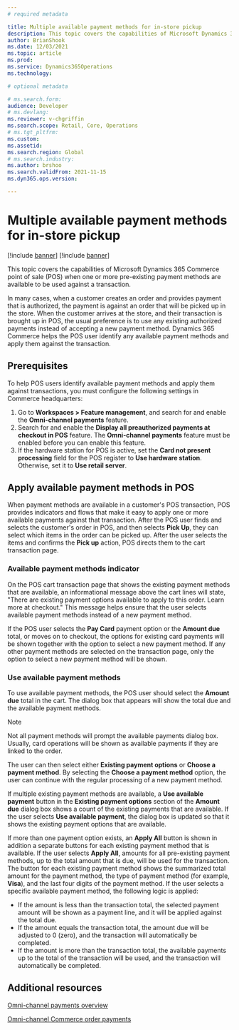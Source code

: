 ```yaml
---
# required metadata

title: Multiple available payment methods for in-store pickup
description: This topic covers the capabilities of Microsoft Dynamics 365 Commerce point of sale (POS) when one or more pre-existing payment methods can be used against a transaction.
author: BrianShook
ms.date: 12/03/2021
ms.topic: article
ms.prod: 
ms.service: Dynamics365Operations
ms.technology: 

# optional metadata

# ms.search.form: 
audience: Developer
# ms.devlang: 
ms.reviewer: v-chgriffin
ms.search.scope: Retail, Core, Operations
# ms.tgt_pltfrm: 
ms.custom: 
ms.assetid: 
ms.search.region: Global
# ms.search.industry: 
ms.author: brshoo
ms.search.validFrom: 2021-11-15
ms.dyn365.ops.version: 

---
```


# Multiple available payment methods for in-store pickup

[!include [banner](../includes/banner.md)]
[!include [banner](../includes/preview-banner.md)]

This topic covers the capabilities of Microsoft Dynamics 365 Commerce point of sale (POS) when one or more pre-existing payment methods are available to be used against a transaction.

In many cases, when a customer creates an order and provides payment that is authorized, the payment is against an order that will be picked up in the store. When the customer arrives at the store, and their transaction is brought up in POS, the usual preference is to use any existing authorized payments instead of accepting a new payment method. Dynamics 365 Commerce helps the POS user identify any available payment methods and apply them against the transaction.

## Prerequisites

To help POS users identify available payment methods and apply them against transactions, you must configure the following settings in Commerce headquarters:

1. Go to **Workspaces \> Feature management**, and search for and enable the **Omni-channel payments** feature.
1. Search for and enable the **Display all preauthorized payments at checkout in POS** feature. The **Omni-channel payments** feature must be enabled before you can enable this feature.
1. If the hardware station for POS is active, set the **Card not present processing** field for the POS register to **Use hardware station**. Otherwise, set it to **Use retail server**.

## Apply available payment methods in POS

When payment methods are available in a customer's POS transaction, POS provides indicators and flows that make it easy to apply one or more available payments against that transaction. After the POS user finds and selects the customer's order in POS, and then selects **Pick Up**, they can select which items in the order can be picked up. After the user selects the items and confirms the **Pick up** action, POS directs them to the cart transaction page.

### Available payment methods indicator

On the POS cart transaction page that shows the existing payment methods that are available, an informational message above the cart lines will state, "There are existing payment options available to apply to this order. Learn more at checkout." This message helps ensure that the user selects available payment methods instead of a new payment method.

If the POS user selects the **Pay Card** payment option or the **Amount due** total, or moves on to checkout, the options for existing card payments will be shown together with the option to select a new payment method. If any other payment methods are selected on the transaction page, only the option to select a new payment method will be shown.

### Use available payment methods

To use available payment methods, the POS user should select the **Amount due** total in the cart. The dialog box that appears will show the total due and the available payment methods.

> [!NOTE]
> Not all payment methods will prompt the available payments dialog box. Usually, card operations will be shown as available payments if they are linked to the order.

The user can then select either **Existing payment options** or **Choose a payment method**. By selecting the **Choose a payment method** option, the user can continue with the regular processing of a new payment method.

If multiple existing payment methods are available, a **Use available payment** button in the **Existing payment options** section of the **Amount due** dialog box shows a count of the existing payments that are available. If the user selects **Use available payment**, the dialog box is updated so that it shows the existing payment options that are available.

If more than one payment option exists, an **Apply All** button is shown in addition a separate buttons for each existing payment method that is available. If the user selects **Apply All**, amounts for all pre-existing payment methods, up to the total amount that is due, will be used for the transaction. The button for each existing payment method shows the summarized total amount for the payment method, the type of payment method (for example, **Visa**), and the last four digits of the payment method. If the user selects a specific available payment method, the following logic is applied:

- If the amount is less than the transaction total, the selected payment amount will be shown as a payment line, and it will be applied against the total due.
- If the amount equals the transaction total, the amount due will be adjusted to 0 (zero), and the transaction will automatically be completed.
- If the amount is more than the transaction total, the available payments up to the total of the transaction will be used, and the transaction will automatically be completed.

## Additional resources

[Omni-channel payments overview](../omni-channel-payments.md)

[Omni-channel Commerce order payments](commerce-payments.md)
